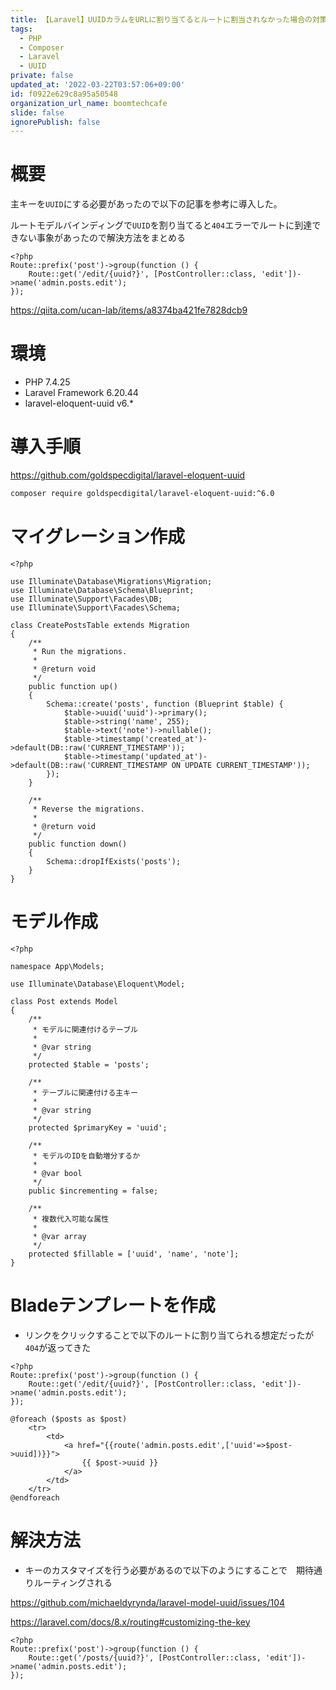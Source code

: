 ```yaml
---
title: 【Laravel】UUIDカラムをURLに割り当てるとルートに割当されなかった場合の対策
tags:
  - PHP
  - Composer
  - Laravel
  - UUID
private: false
updated_at: '2022-03-22T03:57:06+09:00'
id: f0922e629c8a95a50548
organization_url_name: boomtechcafe
slide: false
ignorePublish: false
---
```

# 概要

主キーを`UUID`にする必要があったので以下の記事を参考に導入した。

ルートモデルバインディングで`UUID`を割り当てると`404`エラーでルートに到達できない事象があったので解決方法をまとめる

```php:web.php
<?php
Route::prefix('post')->group(function () {
    Route::get('/edit/{uuid?}', [PostController::class, 'edit'])->name('admin.posts.edit');
});
```

https://qiita.com/ucan-lab/items/a8374ba421fe7828dcb9

# 環境
- PHP 7.4.25
- Laravel Framework 6.20.44
- laravel-eloquent-uuid v6.*


# 導入手順

https://github.com/goldspecdigital/laravel-eloquent-uuid

```bash
composer require goldspecdigital/laravel-eloquent-uuid:^6.0
```


# マイグレーション作成

```php:CreatePostsTable
<?php

use Illuminate\Database\Migrations\Migration;
use Illuminate\Database\Schema\Blueprint;
use Illuminate\Support\Facades\DB;
use Illuminate\Support\Facades\Schema;

class CreatePostsTable extends Migration
{
    /**
     * Run the migrations.
     *
     * @return void
     */
    public function up()
    {
        Schema::create('posts', function (Blueprint $table) {
            $table->uuid('uuid')->primary();
            $table->string('name', 255);
            $table->text('note')->nullable();
            $table->timestamp('created_at')->default(DB::raw('CURRENT_TIMESTAMP'));
            $table->timestamp('updated_at')->default(DB::raw('CURRENT_TIMESTAMP ON UPDATE CURRENT_TIMESTAMP'));
        });
    }

    /**
     * Reverse the migrations.
     *
     * @return void
     */
    public function down()
    {
        Schema::dropIfExists('posts');
    }
}
```

# モデル作成

```php:Post.php
<?php

namespace App\Models;

use Illuminate\Database\Eloquent\Model;

class Post extends Model
{
    /**
     * モデルに関連付けるテーブル
     *
     * @var string
     */
    protected $table = 'posts';

    /**
     * テーブルに関連付ける主キー
     *
     * @var string
     */
    protected $primaryKey = 'uuid';

    /**
     * モデルのIDを自動増分するか
     *
     * @var bool
     */
    public $incrementing = false;

    /**
     * 複数代入可能な属性
     *
     * @var array
     */
    protected $fillable = ['uuid', 'name', 'note'];
}
```

# Bladeテンプレートを作成

- リンクをクリックすることで以下のルートに割り当てられる想定だったが`404`が返ってきた

```php:web.php
<?php
Route::prefix('post')->group(function () {
    Route::get('/edit/{uuid?}', [PostController::class, 'edit'])->name('admin.posts.edit');
});
```

```php:index.blade.php
@foreach ($posts as $post)
    <tr>
        <td>
            <a href="{{route('admin.posts.edit',['uuid'=>$post->uuid])}}">
                {{ $post->uuid }}
            </a>
        </td>
    </tr>
@endforeach
```

# 解決方法

- キーのカスタマイズを行う必要があるので以下のようにすることで　期待通りルーティングされる

https://github.com/michaeldyrynda/laravel-model-uuid/issues/104

https://laravel.com/docs/8.x/routing#customizing-the-key

```php:web.php
<?php
Route::prefix('post')->group(function () {
    Route::get('/posts/{uuid?}', [PostController::class, 'edit'])->name('admin.posts.edit');
});
```
